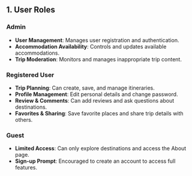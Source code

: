 ## 1. User Roles

### Admin
- **User Management**: Manages user registration and authentication.
- **Accommodation Availability**: Controls and updates available accommodations.
- **Trip Moderation**: Monitors and manages inappropriate trip content.

### Registered User
- **Trip Planning**: Can create, save, and manage itineraries.
- **Profile Management**: Edit personal details and change password.
- **Review & Comments**: Can add reviews and ask questions about destinations.
- **Favorites & Sharing**: Save favorite places and share trip details with others.

### Guest
- **Limited Access**: Can only explore destinations and access the About page.
- **Sign-up Prompt**: Encouraged to create an account to access full features.
